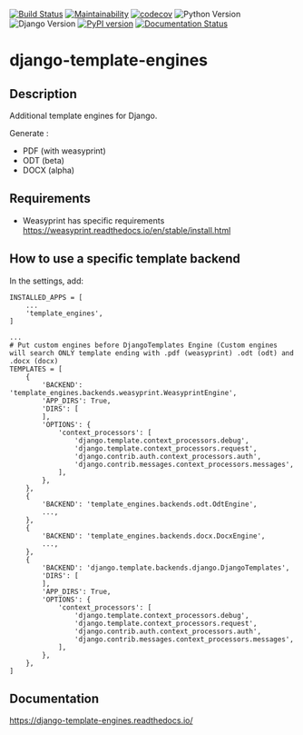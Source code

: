 [![Build Status](https://travis-ci.org/Terralego/django-template-engines.svg?branch=master)](https://travis-ci.org/Terralego/django-template-engines)
[![Maintainability](https://api.codeclimate.com/v1/badges/2b6de132c98427007ab4/maintainability)](https://codeclimate.com/github/Terralego/django-template-engines/maintainability)
[![codecov](https://codecov.io/gh/Terralego/django-template-engines/branch/master/graph/badge.svg)](https://codecov.io/gh/Terralego/django-template-engines)
![Python Version](https://img.shields.io/badge/python-%3E%3D%203.6-blue.svg)
![Django Version](https://img.shields.io/badge/django-%3E%3D%202.2-blue.svg)
[![PyPI version](https://badge.fury.io/py/django-template-engines.svg)](https://badge.fury.io/py/django-template-engines)
[![Documentation Status](https://readthedocs.org/projects/django-template-engines/badge/?version=latest)](https://django-template-engines.readthedocs.io/en/latest/?badge=latest)

# django-template-engines

## Description

Additional template engines for Django.

Generate :

 * PDF (with weasyprint)
 * ODT (beta)
 * DOCX (alpha)

## Requirements

* Weasyprint has specific requirements https://weasyprint.readthedocs.io/en/stable/install.html


## How to use a specific template backend

In the settings, add:

```
INSTALLED_APPS = [
    ...
    'template_engines',
]

...
# Put custom engines before DjangoTemplates Engine (Custom engines will search ONLY template ending with .pdf (weasyprint) .odt (odt) and .docx (docx)
TEMPLATES = [
    {
        'BACKEND': 'template_engines.backends.weasyprint.WeasyprintEngine',
        'APP_DIRS': True,
        'DIRS': [
        ],
        'OPTIONS': {
            'context_processors': [
                'django.template.context_processors.debug',
                'django.template.context_processors.request',
                'django.contrib.auth.context_processors.auth',
                'django.contrib.messages.context_processors.messages',
            ],
        },
    },
    {
        'BACKEND': 'template_engines.backends.odt.OdtEngine',
        ...,
    },
    {
        'BACKEND': 'template_engines.backends.docx.DocxEngine',
        ...,
    },
    {
        'BACKEND': 'django.template.backends.django.DjangoTemplates',
        'DIRS': [
        ],
        'APP_DIRS': True,
        'OPTIONS': {
            'context_processors': [
                'django.template.context_processors.debug',
                'django.template.context_processors.request',
                'django.contrib.auth.context_processors.auth',
                'django.contrib.messages.context_processors.messages',
            ],
        },
    },
]
```

## Documentation

https://django-template-engines.readthedocs.io/
